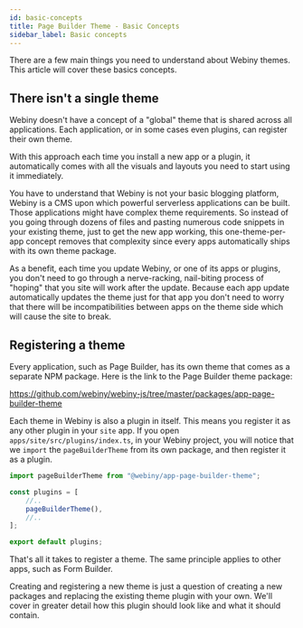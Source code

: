 ```yaml
---
id: basic-concepts
title: Page Builder Theme - Basic Concepts
sidebar_label: Basic concepts
---
```


There are a few main things you need to understand about Webiny themes. This article will cover these basics concepts.

## There isn't a single theme

Webiny doesn't have a concept of a "global" theme that is shared across all applications. Each application, or in some cases even plugins, can register their own theme. 

With this approach each time you install a new app or a plugin, it automatically comes with all the visuals and layouts you need to start using it immediately. 

You have to understand that Webiny is not your basic blogging platform, Webiny is a CMS upon which powerful serverless applications can be built. Those applications might have complex theme requirements. So instead of you going through dozens of files and pasting numerous code snippets in your existing theme, just to get the new app working, this one-theme-per-app concept removes that complexity since every apps automatically ships with its own theme package.

As a benefit, each time you update Webiny, or one of its apps or plugins, you don't need to go through a nerve-racking, nail-biting process of "hoping" that you site will work after the update. Because each app update automatically updates the theme just for that app you don't need to worry that there will be incompatibilities between apps on the theme side which will cause the site to break.


## Registering a theme

Every application, such as Page Builder, has its own theme that comes as a separate NPM package. Here is the link to the Page Builder theme package:

https://github.com/webiny/webiny-js/tree/master/packages/app-page-builder-theme

Each theme in Webiny is also a plugin in itself. This means you register it as any other plugin in your `site` app. If you open `apps/site/src/plugins/index.ts`, in your Webiny project, you will notice that we `import` the `pageBuilderTheme` from its own package, and then register it as a plugin. 

```js
import pageBuilderTheme from "@webiny/app-page-builder-theme";

const plugins = [
    //..
    pageBuilderTheme(),
    //..
];

export default plugins;
```

That's all it takes to register a theme. The same principle applies to other apps, such as Form Builder. 

Creating and registering a new theme is just a question of creating a new packages and replacing the existing theme plugin with your own. We'll cover in greater detail how this plugin should look like and what it should contain. 
